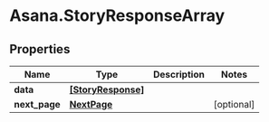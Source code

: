 # Asana.StoryResponseArray

## Properties
Name | Type | Description | Notes
------------ | ------------- | ------------- | -------------
**data** | [**[StoryResponse]**](StoryResponse.md) |  | 
**next_page** | [**NextPage**](NextPage.md) |  | [optional] 
